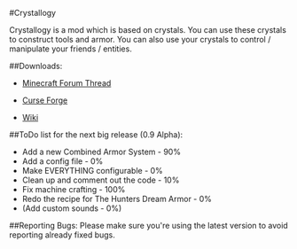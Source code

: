 #Crystallogy

Crystallogy is a mod which is based on crystals. You can use these crystals to construct tools and armor.
You can also use your crystals to control / manipulate your friends / entities.

##Downloads:
* [Minecraft Forum Thread](http://www.minecraftforum.net/forums/mapping-and-modding/minecraft-mods/wip-mods/2667161-crystallogy)

* [Curse Forge](http://minecraft.curseforge.com/projects/crystallogy/files)

* [Wiki](https://github.com/COM8/Crystallogy/wiki)

##ToDo list for the next big release (0.9 Alpha):
* Add a new Combined Armor System - 90%
* Add a config file - 0%
* Make EVERYTHING configurable - 0%
* Clean up and comment out the code - 10%
* Fix machine crafting - 100%
* Redo the recipe for The Hunters Dream Armor - 0%
* (Add custom sounds - 0%)

##Reporting Bugs:
Please make sure you're using the latest version to avoid reporting already fixed bugs.
